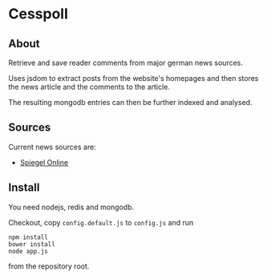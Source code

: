 # Cesspoll #


## About ##

Retrieve and save reader comments from major german news sources.

Uses jsdom to extract posts from the website's homepages and then stores the news article and the comments to the article.

The resulting mongodb entries can then be further indexed and analysed.


## Sources ##

Current news sources are:

* [Spiegel Online](http://www.spiegel.de/)


## Install ##

You need nodejs, redis and mongodb.

Checkout, copy ``config.default.js`` to ``config.js`` and run

```
npm install
bower install
node app.js
```

from the repository root.
